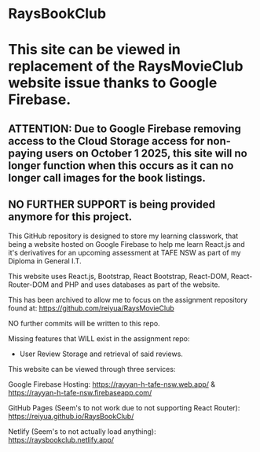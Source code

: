 # RaysBookClub

# This site can be viewed in replacement of the RaysMovieClub website issue thanks to Google Firebase.

## ATTENTION: Due to Google Firebase removing access to the Cloud Storage access for non-paying users on October 1 2025, this site will no longer function when this occurs as it can no longer call images for the book listings.
## NO FURTHER SUPPORT is being provided anymore for this project. 

This GitHub repository is designed to store my learning classwork, that being a website hosted on Google Firebase to help me learn React.js and it's derivatives for an upcoming assessment at TAFE NSW as part of my Diploma in General I.T.

This website uses React.js, Bootstrap, React Bootstrap, React-DOM, React-Router-DOM and PHP and uses databases as part of the website. 

This has been archived to allow me to focus on the assignment repository found at: https://github.com/reiyua/RaysMovieClub

NO further commits will be written to this repo.

Missing features that WILL exist in the assignment repo:

- User Review Storage and retrieval of said reviews.

This website can be viewed through three services: 

Google Firebase Hosting: https://rayyan-h-tafe-nsw.web.app/ & https://rayyan-h-tafe-nsw.firebaseapp.com/

GitHub Pages (Seem's to not work due to not supporting React Router): https://reiyua.github.io/RaysBookClub/

Netlify (Seem's to not actually load anything): https://raysbookclub.netlify.app/
